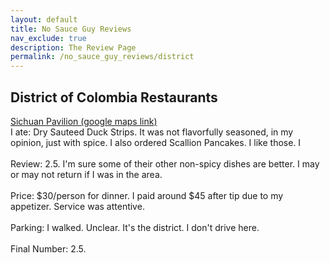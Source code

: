 ```yaml
---
layout: default
title: No Sauce Guy Reviews
nav_exclude: true
description: The Review Page
permalink: /no_sauce_guy_reviews/district
---
```


## District of Colombia Restaurants

[Sichuan Pavilion (google maps link)](https://maps.app.goo.gl/qFMVvVhjorP3Xicx5)
<br>
I ate: Dry Sauteed Duck Strips. It was not flavorfully seasoned, in my opinion, just with spice. I also ordered Scallion Pancakes. I like those. I
<br>
<br>
Review: 2.5. I'm sure some of their other non-spicy dishes are better. I may or may not return if I was in the area.
<br>
<br>
Price: $30/person for dinner. I paid around $45 after tip due to my appetizer. Service was attentive.
<br>
<br>
Parking: I walked. Unclear. It's the district. I don't drive here.
<br>
<br>
Final Number: 2.5.